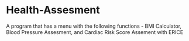 # Health-Assesment
A program that has a menu with the following functions - BMI Calculator, Blood Pressure Assesment, and Cardiac Risk Score Assement with ERICE
